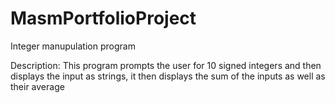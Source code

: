 # MasmPortfolioProject
 Integer manupulation program

Description:  This program prompts the user for 10 signed integers and then displays the input as strings, 
                   it then displays the sum of the inputs as well as their average